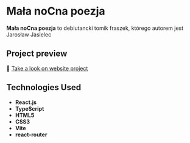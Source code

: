 # Mała noCna poezja

**Mała noCna poezja** to debiutancki tomik fraszek, którego autorem jest Jarosław Jasielec

## Project preview 
🔗 [Take a look on website project](https://www.canva.com/design/DAGevHxHAAw/OhSNfopqtJTF-pkA8XH-qg/view?utm_content=DAGevHxHAAw&utm_campaign=designshare&utm_medium=link2&utm_source=uniquelinks&utlId=hc7f83526cb)

## Technologies Used
- **React.js**
- **TypeScript**
- **HTML5**
- **CSS3**
- **Vite**
- **react-router**